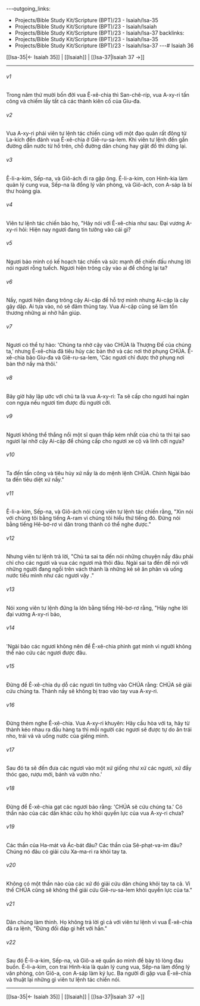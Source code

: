 ---outgoing_links:
  - Projects/Bible Study Kit/Scripture (BPT)/23 - Isaiah/Isa-35
  - Projects/Bible Study Kit/Scripture (BPT)/23 - Isaiah/Isaiah
  - Projects/Bible Study Kit/Scripture (BPT)/23 - Isaiah/Isa-37
backlinks:
  - Projects/Bible Study Kit/Scripture (BPT)/23 - Isaiah/Isa-35
  - Projects/Bible Study Kit/Scripture (BPT)/23 - Isaiah/Isa-37
---# Isaiah 36

[[Isa-35|← Isaiah 35]] | [[Isaiah]] | [[Isa-37|Isaiah 37 →]]
***



###### v1 
Trong năm thứ mười bốn đời vua Ê-xê-chia thì San-chê-ríp, vua A-xy-ri tấn công và chiếm lấy tất cả các thành kiên cố của Giu-đa. 

###### v2 
Vua A-xy-ri phái viên tư lệnh tác chiến cùng với một đạo quân rất đông từ La-kích đến đánh vua Ê-xê-chia ở Giê-ru-sa-lem. Khi viên tư lệnh đến gần đường dẫn nước từ hồ trên, chỗ đường dân chúng hay giặt đồ thì dừng lại. 

###### v3 
Ê-li-a-kim, Sếp-na, và Giô-ách đi ra gặp ông. Ê-li-a-kim, con Hinh-kia làm quản lý cung vua, Sếp-na là đổng lý văn phòng, và Giô-ách, con A-sáp là bí thư hoàng gia. 

###### v4 
Viên tư lệnh tác chiến bảo họ, "Hãy nói với Ê-xê-chia như sau: Đại vương A-xy-ri hỏi: Hiện nay ngươi đang tin tưởng vào cái gì? 

###### v5 
Ngươi bảo mình có kế hoạch tác chiến và sức mạnh để chiến đấu nhưng lời nói ngươi rỗng tuếch. Ngươi hiện trông cậy vào ai để chống lại ta? 

###### v6 
Nầy, ngươi hiện đang trông cậy Ai-cập để hỗ trợ mình nhưng Ai-cập là cây gậy dập. Ai tựa vào, nó sẽ đâm thủng tay. Vua Ai-cập cũng sẽ làm tổn thương những ai nhờ hắn giúp. 

###### v7 
Ngươi có thể tự hào: 'Chúng ta nhờ cậy vào CHÚA là Thượng Đế của chúng ta,' nhưng Ê-xê-chia đã tiêu hủy các bàn thờ và các nơi thờ phụng CHÚA. Ê-xê-chia bảo Giu-đa và Giê-ru-sa-lem, 'Các ngươi chỉ được thờ phụng nơi bàn thờ nầy mà thôi.' 

###### v8 
Bây giờ hãy lập ước với chủ ta là vua A-xy-ri: Ta sẽ cấp cho ngươi hai ngàn con ngựa nếu ngươi tìm được đủ người cỡi. 

###### v9 
Ngươi không thể thắng nổi một sĩ quan thấp kém nhất của chủ ta thì tại sao ngươi lại nhờ cậy Ai-cập để chúng cấp cho ngươi xe cộ và lính cỡi ngựa? 

###### v10 
Ta đến tấn công và tiêu hủy xứ nầy là do mệnh lệnh CHÚA. Chính Ngài bảo ta đến tiêu diệt xứ nầy." 

###### v11 
Ê-li-a-kim, Sếp-na, và Giô-ách nói cùng viên tư lệnh tác chiến rằng, "Xin nói với chúng tôi bằng tiếng A-ram vì chúng tôi hiểu thứ tiếng đó. Đừng nói bằng tiếng Hê-bơ-rơ vì dân trong thành có thể nghe được." 

###### v12 
Nhưng viên tư lệnh trả lời, "Chủ ta sai ta đến nói những chuyện nầy đâu phải chỉ cho các ngươi và vua các ngươi mà thôi đâu. Ngài sai ta đến để nói với những người đang ngồi trên vách thành là những kẻ sẽ ăn phân và uống nước tiểu mình như các ngươi vậy ." 

###### v13 
Nói xong viên tư lệnh đứng la lớn bằng tiếng Hê-bơ-rơ rằng, "Hãy nghe lời đại vương A-xy-ri bảo, 

###### v14 
'Ngài bảo các ngươi không nên để Ê-xê-chia phỉnh gạt mình vì người không thể nào cứu các ngươi được đâu. 

###### v15 
Đừng để Ê-xê-chia dụ dỗ các ngươi tin tưởng vào CHÚA rằng: CHÚA sẽ giải cứu chúng ta. Thành nầy sẽ không bị trao vào tay vua A-xy-ri. 

###### v16 
Đừng thèm nghe Ê-xê-chia. Vua A-xy-ri khuyên: Hãy cầu hòa với ta, hãy từ thành kéo nhau ra đầu hàng ta thì mỗi người các ngươi sẽ được tự do ăn trái nho, trái vả và uống nước của giếng mình. 

###### v17 
Sau đó ta sẽ đến đưa các ngươi vào một xứ giống như xứ các ngươi, xứ đầy thóc gạo, rượu mới, bánh và vườn nho.' 

###### v18 
Đừng để Ê-xê-chia gạt các ngươi bảo rằng: 'CHÚA sẽ cứu chúng ta.' Có thần nào của các dân khác cứu họ khỏi quyền lực của vua A-xy-ri chưa? 

###### v19 
Các thần của Ha-mát và Ác-bát đâu? Các thần của Sê-phạt-va-im đâu? Chúng nó đâu có giải cứu Xa-ma-ri ra khỏi tay ta. 

###### v20 
Không có một thần nào của các xứ đó giải cứu dân chúng khỏi tay ta cả. Vì thế CHÚA cũng sẽ không thể giải cứu Giê-ru-sa-lem khỏi quyền lực của ta." 

###### v21 
Dân chúng làm thinh. Họ không trả lời gì cả với viên tư lệnh vì vua Ê-xê-chia đã ra lệnh, "Đừng đối đáp gì hết với hắn." 

###### v22 
Sau đó Ê-li-a-kim, Sếp-na, và Giô-a xé quần áo mình để bày tỏ lòng đau buồn. Ê-li-a-kim, con trai Hinh-kia là quản lý cung vua, Sếp-na làm đổng lý văn phòng, còn Giô-a, con A-sáp làm ký lục. Ba người đi gặp vua Ê-xê-chia và thuật lại những gì viên tư lệnh tác chiến nói.

***
[[Isa-35|← Isaiah 35]] | [[Isaiah]] | [[Isa-37|Isaiah 37 →]]
